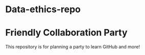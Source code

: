 # Data-ethics-repo
# Friendly Collaboration Party

This repository is for planning a party to learn GitHub and more!


